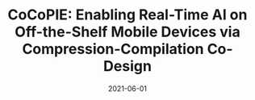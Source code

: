---
title: "CoCoPIE: Enabling Real-Time AI on Off-the-Shelf Mobile Devices via Compression-Compilation Co-Design"
collection: publications
date: 2021-06-01
venue: 'Communications of the ACM, 2021'
paperurl: 'https://cacm.acm.org/magazines/2021/6/252819-cocopie/fulltext'
authors: 'Hui Guan, Shaoshan Liu, Xiaolong Ma, Wei Niu, Bin Ren, Xipeng Shen, Yanzhi Wang, Pu Zhao'
---